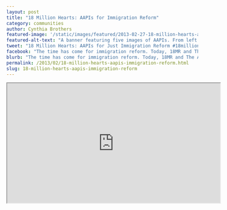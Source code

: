 ```yaml
---
layout: post
title: "18 Million Hearts: AAPIs for Immigration Reform"
category: communities
author: Cynthia Brothers
featured-image: '/static/images/featured/2013-02-27-18-million-hearts-aapis-immigration-reform.jpg'
featured-alt-text: "A banner featuring five images of AAPIs. From left to right: three generations of a family of five stands outside, hugging; three sisters in saris smile at the camera; two AAPI brides smile tenderly at each other at their wedding; three generations of a family of six attend their daughter's college graduation; a Sikh American man in a turban carrying the American flag. The text reads: '#18millionhearts for fair and just immigration reform. Sign the petition. Join the campaign."
tweet: "18 Million Hearts: AAPIs for Just Immigration Reform #18millionhearts"
facebook: "The time has come for immigration reform. Today, 18MR and The Asian American Center for Advancing Justice launched the 18 Million Hearts campaign to lift up the voices of AAPIs in the national discussion. Stand with us and tell decision makers you want fair and just immigration reform!"
blurb: "The time has come for immigration reform. Today, 18MR and The Asian American Center for Advancing Justice launched the 18 Million Hearts campaign to lift up the voices of AAPIs in the national discussion. Stand with us and tell decision makers you want fair and just immigration reform!"
permalink: /2013/02/18-million-hearts-aapis-immigration-reform.html
slug: 18-million-hearts-aapis-immigration-reform
---
```


<iframe src="http://www.youtube.com/embed/BzCCsSn6_0M?rel=0" width="560" height="315">

As a community that is nearly two-thirds immigrant, AAPIs have a huge stake in immigration reform. Almost two million are waiting for visas to be reunited with family members, approximately 1.3 million are undocumented, and many LGBTQ AAPIs are separated from their loved ones due to discriminatory immigration laws. Southeast Asians and Pacific Islanders are also deported at a rate three times higher than immigrants as a whole.

The 18 Million Hearts campaign will lift up the voices of AAPIs in the national immigration conversation -- as family members, neighbors, and workers -- and push for common sense policies that uphold shared American values of family unity, human rights, and equality.

Stand with us (and over 80 AAPI organizations!) by signing on and telling Congress and the President that you support fair and just immigration reform that includes a clear path to citizenship and ends the separation of families. You can also share this campaign -- and your own story -- via social media, with the hashtag #18millionhearts.

Lift up the voices of AAPIs in protecting the rights of all!

_Cynthia Brothers is Editor at 18MR.org_